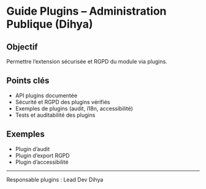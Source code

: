 # Guide Plugins – Administration Publique (Dihya)

## Objectif
Permettre l’extension sécurisée et RGPD du module via plugins.

## Points clés
- API plugins documentée
- Sécurité et RGPD des plugins vérifiés
- Exemples de plugins (audit, i18n, accessibilité)
- Tests et auditabilité des plugins

## Exemples
- Plugin d’audit
- Plugin d’export RGPD
- Plugin d’accessibilité

---
Responsable plugins : Lead Dev Dihya
